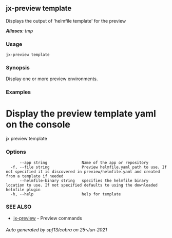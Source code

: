 ## jx-preview template

Displays the output of 'helmfile template' for the preview

***Aliases**: tmp*

### Usage

```
jx-preview template
```

### Synopsis

Display one or more preview environments.

### Examples

  # Display the preview template yaml on the console
  jx preview template

### Options

```
      --app string               Name of the app or repository
  -f, --file string              Preview helmfile.yaml path to use. If not specified it is discovered in preview/helmfile.yaml and created from a template if needed
      --helmfile-binary string   specifies the helmfile binary location to use. If not specified defaults to using the downloaded helmfile plugin
  -h, --help                     help for template
```

### SEE ALSO

* [jx-preview](jx-preview.md)	 - Preview commands

###### Auto generated by spf13/cobra on 25-Jun-2021
